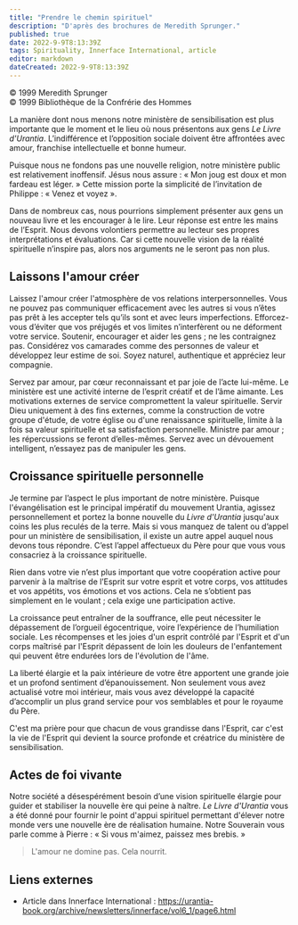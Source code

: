 ```yaml
---
title: "Prendre le chemin spirituel"
description: "D'après des brochures de Meredith Sprunger."
published: true
date: 2022-9-9T8:13:39Z
tags: Spirituality, Innerface International, article
editor: markdown
dateCreated: 2022-9-9T8:13:39Z
---
```


<p class="v-card v-sheet theme--light gray lighten-3 px-2">© 1999 Meredith Sprunger<br>© 1999 Bibliothèque de la Confrérie des Hommes</p>



La manière dont nous menons notre ministère de sensibilisation est plus importante que le moment et le lieu où nous présentons aux gens _Le Livre d'Urantia_. L’indifférence et l’opposition sociale doivent être affrontées avec amour, franchise intellectuelle et bonne humeur.

Puisque nous ne fondons pas une nouvelle religion, notre ministère public est relativement inoffensif. Jésus nous assure : « Mon joug est doux et mon fardeau est léger. » Cette mission porte la simplicité de l’invitation de Philippe : « Venez et voyez ».

Dans de nombreux cas, nous pourrions simplement présenter aux gens un nouveau livre et les encourager à le lire. Leur réponse est entre les mains de l’Esprit. Nous devons volontiers permettre au lecteur ses propres interprétations et évaluations. Car si cette nouvelle vision de la réalité spirituelle n’inspire pas, alors nos arguments ne le seront pas non plus.

## Laissons l'amour créer

Laissez l'amour créer l'atmosphère de vos relations interpersonnelles. Vous ne pouvez pas communiquer efficacement avec les autres si vous n’êtes pas prêt à les accepter tels qu’ils sont et avec leurs imperfections. Efforcez-vous d’éviter que vos préjugés et vos limites n’interfèrent ou ne déforment votre service. Soutenir, encourager et aider les gens ; ne les contraignez pas. Considérez vos camarades comme des personnes de valeur et développez leur estime de soi. Soyez naturel, authentique et appréciez leur compagnie.

Servez par amour, par cœur reconnaissant et par joie de l’acte lui-même. Le ministère est une activité interne de l’esprit créatif et de l’âme aimante. Les motivations externes de service compromettent la valeur spirituelle. Servir Dieu uniquement à des fins externes, comme la construction de votre groupe d'étude, de votre église ou d'une renaissance spirituelle, limite à la fois sa valeur spirituelle et sa satisfaction personnelle. Ministre par amour ; les répercussions se feront d’elles-mêmes. Servez avec un dévouement intelligent, n’essayez pas de manipuler les gens.

## Croissance spirituelle personnelle

Je termine par l’aspect le plus important de notre ministère. Puisque l'évangélisation est le principal impératif du mouvement Urantia, agissez personnellement et portez la bonne nouvelle du _Livre d'Urantia_ jusqu'aux coins les plus reculés de la terre. Mais si vous manquez de talent ou d’appel pour un ministère de sensibilisation, il existe un autre appel auquel nous devons tous répondre. C’est l’appel affectueux du Père pour que vous vous consacriez à la croissance spirituelle.

Rien dans votre vie n’est plus important que votre coopération active pour parvenir à la maîtrise de l’Esprit sur votre esprit et votre corps, vos attitudes et vos appétits, vos émotions et vos actions. Cela ne s’obtient pas simplement en le voulant ; cela exige une participation active.

La croissance peut entraîner de la souffrance, elle peut nécessiter le dépassement de l’orgueil égocentrique, voire l’expérience de l’humiliation sociale. Les récompenses et les joies d'un esprit contrôlé par l'Esprit et d'un corps maîtrisé par l'Esprit dépassent de loin les douleurs de l'enfantement qui peuvent être endurées lors de l'évolution de l'âme.

La liberté élargie et la paix intérieure de votre être apportent une grande joie et un profond sentiment d’épanouissement. Non seulement vous avez actualisé votre moi intérieur, mais vous avez développé la capacité d’accomplir un plus grand service pour vos semblables et pour le royaume du Père.

C'est ma prière pour que chacun de vous grandisse dans l'Esprit, car c'est la vie de l'Esprit qui devient la source profonde et créatrice du ministère de sensibilisation.

## Actes de foi vivante

Notre société a désespérément besoin d’une vision spirituelle élargie pour guider et stabiliser la nouvelle ère qui peine à naître. _Le Livre d'Urantia_ vous a été donné pour fournir le point d'appui spirituel permettant d'élever notre monde vers une nouvelle ère de réalisation humaine. Notre Souverain vous parle comme à Pierre : « Si vous m'aimez, paissez mes brebis. »

> L'amour ne domine pas. Cela nourrit.

## Liens externes

- Article dans Innerface International : https://urantia-book.org/archive/newsletters/innerface/vol6_1/page6.html




